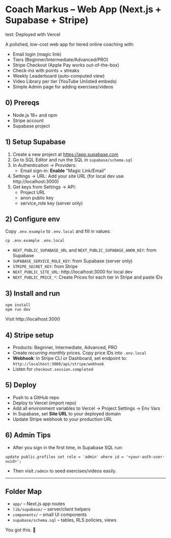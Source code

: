 # Coach Markus – Web App (Next.js + Supabase + Stripe)

test: Deployed with Vercel

A polished, low-cost web app for tiered online coaching with:
- Email login (magic link)
- Tiers (Beginner/Intermediate/Advanced/PRO)
- Stripe Checkout (Apple Pay works out-of-the-box)
- Check-ins with points + streaks
- Weekly Leaderboard (auto-computed view)
- Video Library per tier (YouTube Unlisted embeds)
- Simple Admin page for adding exercises/videos

## 0) Prereqs

- Node.js 18+ and npm
- Stripe account
- Supabase project

## 1) Setup Supabase

1. Create a new project at https://app.supabase.com
2. Go to SQL Editor and run the SQL in `supabase/schema.sql`
3. In Authentication → Providers:
   - Email sign-in: **Enable** "Magic Link/Email"
4. Settings → URL: Add your site URL (for local dev use http://localhost:3000)
5. Get keys from Settings → API:
   - Project URL
   - anon public key
   - service_role key (server only)

## 2) Configure env

Copy `.env.example` to `.env.local` and fill in values:

```
cp .env.example .env.local
```

- `NEXT_PUBLIC_SUPABASE_URL` and `NEXT_PUBLIC_SUPABASE_ANON_KEY`: from Supabase
- `SUPABASE_SERVICE_ROLE_KEY`: from Supabase (server only)
- `STRIPE_SECRET_KEY`: from Stripe
- `NEXT_PUBLIC_SITE_URL`: http://localhost:3000 for local dev
- `NEXT_PUBLIC_PRICE_*`: Create Prices for each tier in Stripe and paste IDs

## 3) Install and run

```
npm install
npm run dev
```

Visit http://localhost:3000

## 4) Stripe setup

- Products: Beginner, Intermediate, Advanced, PRO
- Create *recurring monthly* prices. Copy price IDs into `.env.local`
- **Webhook**: In Stripe CLI or Dashboard, set endpoint to:
  `http://localhost:3000/api/stripe/webhook`
- Listen for `checkout.session.completed`

## 5) Deploy

- Push to a GitHub repo
- Deploy to Vercel (import repo)
- Add all environment variables to Vercel → Project Settings → Env Vars
- In Supabase, set **Site URL** to your deployed domain
- Update Stripe webhook to your production URL

## 6) Admin Tips

- After you sign in the first time, in Supabase SQL run:
```
update public.profiles set role = 'admin' where id = '<your-auth-user-uuid>';
```
- Then visit `/admin` to seed exercises/videos easily.

---

## Folder Map

- `app/` – Next.js app routes
- `lib/supabase/` – server/client helpers
- `components/` – small UI components
- `supabase/schema.sql` – tables, RLS policies, views

You got this. 🩷
